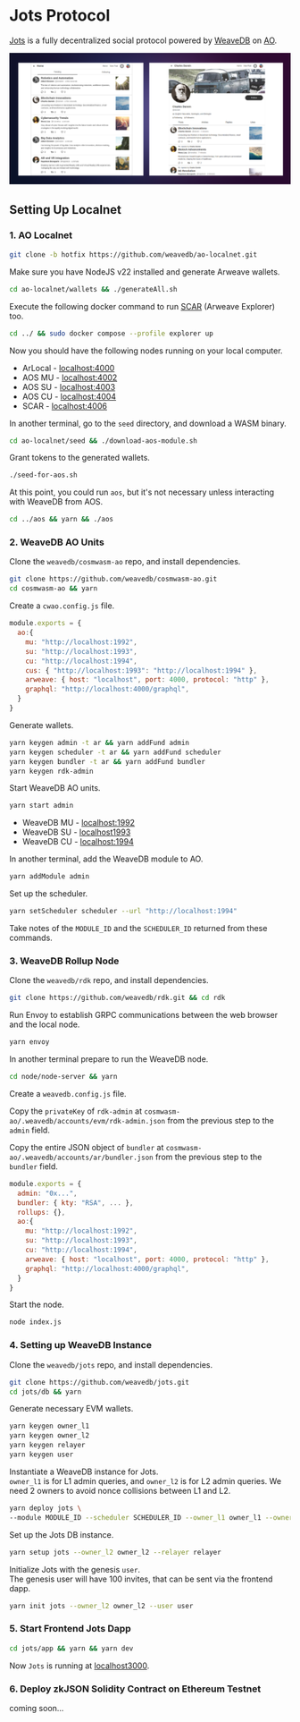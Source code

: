 # Jots Protocol

[Jots](https://jots.social) is a fully decentralized social protocol powered by [WeaveDB](https://github.com/weavedb/weavedb) on [AO](https://ao.arweave.dev).

![](./assets/screenshots.png)

## Setting Up Localnet

### 1. AO Localnet

```bash
git clone -b hotfix https://github.com/weavedb/ao-localnet.git
```
Make sure you have NodeJS v22 installed and generate Arweave wallets.

```bash
cd ao-localnet/wallets && ./generateAll.sh
```

Execute the following docker command to run [SCAR](https://github.com/MichaelBuhler/scar) (Arweave Explorer) too.

```bash
cd ../ && sudo docker compose --profile explorer up
```

Now you should have the following nodes running on your local computer.

- ArLocal - [localhost:4000](http://localhost:4000)
- AOS MU - [localhost:4002](http://localhost:4002)
- AOS SU - [localhost:4003](http://localhost:4003)
- AOS CU - [localhost:4004](http://localhost:4004)
- SCAR - [localhost:4006](http://localhost:4006)

In another terminal, go to the `seed` directory, and download a WASM binary.

```bash
cd ao-localnet/seed && ./download-aos-module.sh
```

Grant tokens to the generated wallets.

```bash
./seed-for-aos.sh
```
At this point, you could run `aos`, but it's not necessary unless interacting with WeaveDB from AOS.

```bash
cd ../aos && yarn && ./aos
```
### 2. WeaveDB AO Units

Clone the `weavedb/cosmwasm-ao` repo, and install dependencies.

```bash
git clone https://github.com/weavedb/cosmwasm-ao.git
cd cosmwasm-ao && yarn
```

Create a `cwao.config.js` file.

```javascript
module.exports = {
  ao:{
    mu: "http://localhost:1992",
    su: "http://localhost:1993",
    cu: "http://localhost:1994",
    cus: { "http://localhost:1993": "http://localhost:1994" },
    arweave: { host: "localhost", port: 4000, protocol: "http" },
    graphql: "http://localhost:4000/graphql",
  }
}
```

Generate wallets.

```bash
yarn keygen admin -t ar && yarn addFund admin
yarn keygen scheduler -t ar && yarn addFund scheduler
yarn keygen bundler -t ar && yarn addFund bundler
yarn keygen rdk-admin
```

Start WeaveDB AO units.

```bash
yarn start admin
```

- WeaveDB MU - [localhost:1992](http://localhost:1992)
- WeaveDB SU - [localhost1993](http://localhost:1993)
- WeaveDB CU - [localhost:1994](http://localhost:1994)

In another terminal, add the WeaveDB module to AO.

```bash
yarn addModule admin

```
Set up the scheduler.

```bash
yarn setScheduler scheduler --url "http://localhost:1994"
```

Take notes of the `MODULE_ID` and the `SCHEDULER_ID` returned from these commands.

### 3. WeaveDB Rollup Node

Clone the `weavedb/rdk` repo, and install dependencies.

```bash
git clone https://github.com/weavedb/rdk.git && cd rdk
```

Run Envoy to establish GRPC communications between the web browser and the local node.

```bash
yarn envoy
```

In another terminal prepare to run the WeaveDB node.

```bash
cd node/node-server && yarn
```

Create a `weavedb.config.js` file.

Copy the `privateKey` of `rdk-admin` at `cosmwasm-ao/.weavedb/accounts/evm/rdk-admin.json` from the previous step to the `admin` field.

Copy the entire JSON object of `bundler` at `cosmwasm-ao/.weavedb/accounts/ar/bundler.json` from the previous step to the `bundler` field.

```javascript
module.exports = {
  admin: "0x...",
  bundler: { kty: "RSA", ... },
  rollups: {},
  ao:{
    mu: "http://localhost:1992",
    su: "http://localhost:1993",
    cu: "http://localhost:1994",
    arweave: { host: "localhost", port: 4000, protocol: "http" },
    graphql: "http://localhost:4000/graphql",
  }
}

```

Start the node.

```bash
node index.js
```

### 4. Setting up WeaveDB Instance

Clone the `weavedb/jots` repo, and install dependencies.

 ```bash
git clone https://github.com/weavedb/jots.git
cd jots/db && yarn
 ```

Generate necessary EVM wallets.

```bash
yarn keygen owner_l1
yarn keygen owner_l2
yarn keygen relayer
yarn keygen user
```

Instantiate a WeaveDB instance for Jots.  
`owner_l1` is for L1 admin queries, and `owner_l2` is for L2 admin queries. We need 2 owners to avoid nonce collisions between L1 and L2.

```bash
yarn deploy jots \
--module MODULE_ID --scheduler SCHEDULER_ID --owner_l1 owner_l1 --owner_l2 owner_l2
```

Set up the Jots DB instance.

```bash
yarn setup jots --owner_l2 owner_l2 --relayer relayer
```

Initialize Jots with the genesis `user`.  
The genesis user will have 100 invites, that can be sent via the frontend dapp.

```bash
yarn init jots --owner_l2 owner_l2 --user user
```

### 5. Start Frontend Jots Dapp

```bash
cd jots/app && yarn && yarn dev
```

Now `Jots` is running at [localhost3000](http://localhost:3000).

### 6. Deploy zkJSON Solidity Contract on Ethereum Testnet

coming soon...
